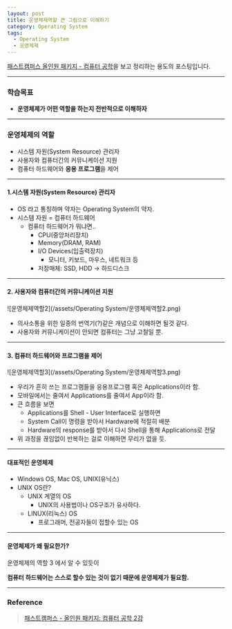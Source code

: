 ```yaml
---
layout: post
title: 운영체제역할 큰 그림으로 이해하기
category: Operating System
tags:
  - Operating System
  - 운영체제
---
```




[패스트캠퍼스 올인원 패키지 - 컴퓨터 공학](https://online.fastcampus.co.kr/courses?query=%EC%BB%B4%ED%93%A8%ED%84%B0+%EA%B3%B5%ED%95%99)을 보고 정리하는 용도의 포스팅입니다.

---



### 학습목표

- **운영체제가 어떤 역할을 하는지 전반적으로 이해하자**

---

### 운영체제의 역할

- 시스템 자원(System Resource) 관리자
- 사용자와 컴퓨터간의 커뮤니케이션 지원
- 컴퓨터 하드웨어와 **응용 프로그램**을 제어

---

#### 1.시스템 자원(System Resource) 관리자

- OS 라고 통칭하며 약자는 Operating System의 약자.
- 시스템 자원 = 컴퓨터 하드웨어
  - 컴퓨터 하드웨어가 뭐냐면..
    - CPU(중앙처리장치)
    - Memory(DRAM, RAM)
    - I/O Devices(입출력장치)
      - 모니터, 키보드, 마우스, 네트워크 등
    - 저장매체: SSD, HDD -> 하드디스크

---

#### 2. 사용자와 컴퓨터간의 커뮤니케이션 지원

![운영체제역할2](/assets/Operating System/운영체제역할2.png)

- 의사소통을 위한 일종의 번역기(?)같은 개념으로 이해하면 될것 같다.
- 사용자와 커뮤니케이션이 안되면 컴퓨터는 그냥 고철일 뿐.

---

#### 3. 컴퓨터 하드웨어와 프로그램을 제어

![운영체제역할3](/assets/Operating System/운영체제역할3.png)

- 우리가 흔히 쓰는 프로그램들을 응용프로그램 혹은 Applications이라 함.
- 모바일에서는 줄여서 Applications를 줄여서 App이라 함.
- 큰 흐름을 보면
  - Applications를 Shell - User Interface로 실행하면
  - System Call이 명령을 받아서 Hardware에 적절히 배분
  - Hardware의 response를 받아서 다시 Shell을 통해 Applications로 전달
- 위 과정을 끊임없이 반복하는 걸로 이해하면 무리가 없을 듯.

---

#### 대표적인 운영체제

- Windows OS, Mac OS, UNIX(유닉스)
- UNIX OS란?
  - UNIX 계열의 OS
    - UNIX의 사용법이나 OS구조가 유사하다.
  - LINUX(리눅스) OS
    - 프로그래머, 전공자들이 접할수 있는 OS

---

#### 운영체제가 왜 필요한가?

운영체제의 역할 3 에서 알 수 있듯이

**컴퓨터 하드웨어는 스스로 할수 있는 것이 없기 때문에 운영체제가 필요함.**

---

### Reference

> [패스트캠퍼스 - 올인원 패키지: 컴퓨터 공학 2강](https://online.fastcampus.co.kr/courses/428668/lectures/6548628)